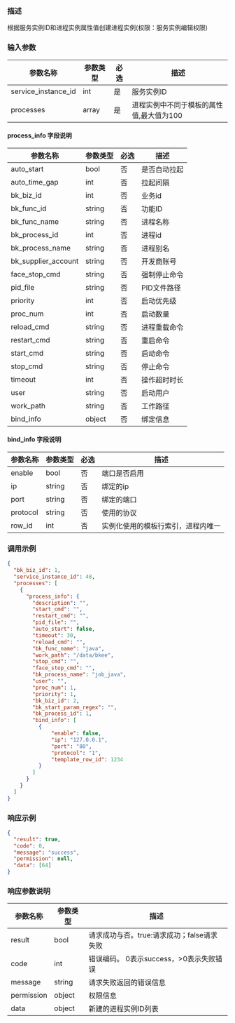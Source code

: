 ### 描述

根据服务实例ID和进程实例属性值创建进程实例(权限：服务实例编辑权限)

### 输入参数

| 参数名称                | 参数类型  | 必选 | 描述                     |
|---------------------|-------|----|------------------------|
| service_instance_id | int   | 是  | 服务实例ID                 |
| processes           | array | 是  | 进程实例中不同于模板的属性值,最大值为100 |

#### process_info 字段说明

| 参数名称                | 参数类型   | 必选 | 描述      |
|---------------------|--------|----|---------|
| auto_start          | bool   | 否  | 是否自动拉起  |
| auto_time_gap       | int    | 否  | 拉起间隔    |
| bk_biz_id           | int    | 否  | 业务id    |
| bk_func_id          | string | 否  | 功能ID    |
| bk_func_name        | string | 否  | 进程名称    |
| bk_process_id       | int    | 否  | 进程id    |
| bk_process_name     | string | 否  | 进程别名    |
| bk_supplier_account | string | 否  | 开发商账号   |
| face_stop_cmd       | string | 否  | 强制停止命令  |
| pid_file            | string | 否  | PID文件路径 |
| priority            | int    | 否  | 启动优先级   |
| proc_num            | int    | 否  | 启动数量    |
| reload_cmd          | string | 否  | 进程重载命令  |
| restart_cmd         | string | 否  | 重启命令    |
| start_cmd           | string | 否  | 启动命令    |
| stop_cmd            | string | 否  | 停止命令    |
| timeout             | int    | 否  | 操作超时时长  |
| user                | string | 否  | 启动用户    |
| work_path           | string | 否  | 工作路径    |
| bind_info           | object | 否  | 绑定信息    |

#### bind_info 字段说明

| 参数名称     | 参数类型   | 必选 | 描述                |
|----------|--------|----|-------------------|
| enable   | bool   | 否  | 端口是否启用            |
| ip       | string | 否  | 绑定的ip             |
| port     | string | 否  | 绑定的端口             |
| protocol | string | 否  | 使用的协议             |
| row_id   | int    | 否  | 实例化使用的模板行索引，进程内唯一 |

### 调用示例

```json
{
  "bk_biz_id": 1,
  "service_instance_id": 48,
  "processes": [
    {
      "process_info": {
        "description": "",
        "start_cmd": "",
        "restart_cmd": "",
        "pid_file": "",
        "auto_start": false,
        "timeout": 30,
        "reload_cmd": "",
        "bk_func_name": "java",
        "work_path": "/data/bkee",
        "stop_cmd": "",
        "face_stop_cmd": "",
        "bk_process_name": "job_java",
        "user": "",
        "proc_num": 1,
        "priority": 1,
        "bk_biz_id": 2,
        "bk_start_param_regex": "",
        "bk_process_id": 1,
        "bind_info": [
          {
              "enable": false,
              "ip": "127.0.0.1",
              "port": "80",
              "protocol": "1",
              "template_row_id": 1234
          }
        ]
      }
    }
  ]
}
```

### 响应示例

```json
{
  "result": true,
  "code": 0,
  "message": "success",
  "permission": null,
  "data": [64]
}
```

### 响应参数说明

| 参数名称       | 参数类型   | 描述                         |
|------------|--------|----------------------------|
| result     | bool   | 请求成功与否。true:请求成功；false请求失败 |
| code       | int    | 错误编码。 0表示success，>0表示失败错误  |
| message    | string | 请求失败返回的错误信息                |
| permission | object | 权限信息                       |
| data       | object | 新建的进程实例ID列表                |
